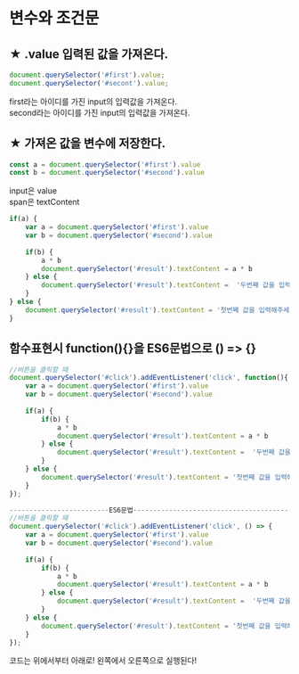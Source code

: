 # 변수와 조건문

## ★ .value 입력된 값을 가져온다.

```javascript
document.querySelector('#first').value;
document.querySelector('#secont').value;
```

first라는 아이디를 가진 input의 입력값을 가져온다.  
second라는 아이디를 가진 input의 입력값을 가져온다.

## ★ 가져온 값을 변수에 저장한다.

```javascript
const a = document.querySelector('#first').value
const b = document.querySelector('#second').value
```

input은 value  
span은 textContent

```javascript
if(a) {
    var a = document.querySelector('#first').value
    var b = document.querySelector('#second').value
    
    if(b) {
        a * b
        document.querySelector('#result').textContent = a * b
    } else {
        document.querySelector('#result').textContent =  '두번째 값을 입력해주세요.'
    }
} else {
    document.querySelector('#result').textContent = '첫번째 값을 입력해주세요.'
}
```

## 함수표현시 function\(\){}을 ES6문법으로 \(\) =&gt; {}

```javascript
//버튼을 클릭할 때
document.querySelector('#click').addEventListener('click', function(){
    var a = document.querySelector('#first').value
    var b = document.querySelector('#second').value
    
    if(a) {
        if(b) {
            a * b
            document.querySelector('#result').textContent = a * b
        } else {
            document.querySelector('#result').textContent =  '두번째 값을 입력해주세요.'
        }
    } else {
        document.querySelector('#result').textContent = '첫번째 값을 입력해주세요.'
    }
});

-------------------------ES6문법---------------------------------------------
//버튼을 클릭할 때
document.querySelector('#click').addEventListener('click', () => {
    var a = document.querySelector('#first').value
    var b = document.querySelector('#second').value
    
    if(a) {
        if(b) {
            a * b
            document.querySelector('#result').textContent = a * b
        } else {
            document.querySelector('#result').textContent =  '두번째 값을 입력해주세요.'
        }
    } else {
        document.querySelector('#result').textContent = '첫번째 값을 입력해주세요.'
    }
});

```

코드는 위에서부터 아래로! 왼쪽에서 오른쪽으로 실행된다!

